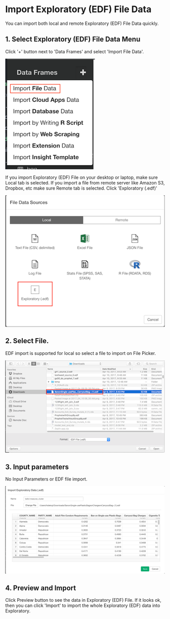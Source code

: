 # Import Exploratory (EDF) File Data

You can import both local and remote Exploratory (EDF) File Data quickly.

## 1. Select Exploratory (EDF) File Data Menu

Click '+' button next to 'Data Frames' and select 'Import File Data'.

![](images/import-file-data.png)

If you import Exploratory (EDF) File on your desktop or laptop, make sure Local tab is selected. If you import a file from remote server like Amazon S3, Dropbox, etc make sure Remote tab is selected. Click 'Exploratory (.edf)'

![](images/edf-select.png)

## 2. Select File.
EDF import is supported for local so select a file to import on File Picker.


![](images/local-file-picker-edf.png)


## 3. Input parameters

No Input Parameters or EDF file import.

![](images/import-edf-dialog.png)


## 4. Preview and Import

Click Preview button to see the data in Exploratory (EDF) File. If it looks ok, then you can click 'Import' to import the whole Exploratory (EDF) data into Exploratory.

